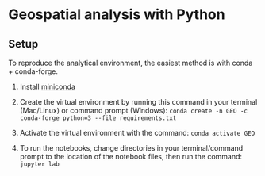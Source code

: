 # Geospatial analysis with Python

## Setup

To reproduce the analytical environment, the easiest method is with conda + conda-forge.

1. Install [miniconda](https://docs.conda.io/en/latest/miniconda.html)

1. Create the virtual environment by running this command in your terminal (Mac/Linux) or command prompt (Windows): `conda create -n GEO -c conda-forge python=3 --file requirements.txt`

1. Activate the virtual environment with the command: `conda activate GEO`

1. To run the notebooks, change directories in your terminal/command prompt to the location of the notebook files, then run the command: `jupyter lab`

